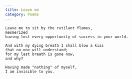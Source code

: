 ```yaml
---
title: Leave me
category: Poems
---
```


    Leave me to sit by the rutilant flames,
    mesmerized
    having lost every opportunity of success in your world.

    And with my dying breath I shall blow a kiss
    that no one will understand;
    for my last breath is gone now,
    and why?

    Having made "nothing" of myself,
    I am invisible to you.


